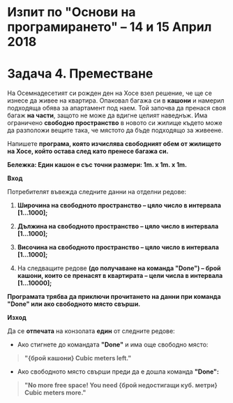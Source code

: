 ﻿ Изпит по "Основи на програмирането" – 14 и 15 Април 2018
=========================================================

Задача 4. Преместване
=====================

На Осемнадесетият си рожден ден на Хосе взел решение, че ще се изнесе да живее
на квартира. Опаковал багажа си в **кашони** и намерил подходяща обява за
апартамент под наем. Той започва да пренася своя багаж **на части**, защото не
може да вдигне целият наведнъж. Има ограничено **свободно пространство** в
новото си жилище където може да разположи вещите така, че мястото да бъде
подходящо за живеене.

Напишете **програма, която изчислява свободният обем от жилището на Хосе, който
остава след като пренесе багажа си.**

**Бележка: Един кашон е със точни размери: 1m. x 1m. x 1m.**

**Вход**

Потребителят въвежда следните данни на отделни редове:

1.  **Широчина на свободното пространство – цяло число в интервала [1...1000];**

2.  **Дължина на свободното пространство – цяло число в интервала [1...1000];**

3.  **Височина на свободното пространство – цяло число в интервала [1...1000];**

4.  На следващите редове **(до получаване на команда "Done") – брой кашони,
    които се пренасят в квартирата – цели числа в интервала [1...10000];**

**Програмата трябва да приключи прочитането на данни при команда "Done" или ако
свободното място свърши.**

**Изход**

Да се **отпечата** на конзолата **един** от следните редове:

-   Ако стигнете до командата **"Done"** и има още свободно място:

>   **"{брой кашони} Cubic meters left."**

-   Ако свободното място свърши преди да е дошла команда **"Done":**

>   **"No more free space! You need {брой недостигащи куб. метри} Cubic meters
>   more."**
